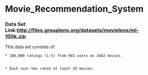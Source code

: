 # Movie_Recommendation_System

### Data Set Link:http://files.grouplens.org/datasets/movielens/ml-100k.zip


This data set consists of:


	* 100,000 ratings (1-5) from 943 users on 1682 movies. 
	
	
	* Each user has rated at least 20 movies. 
